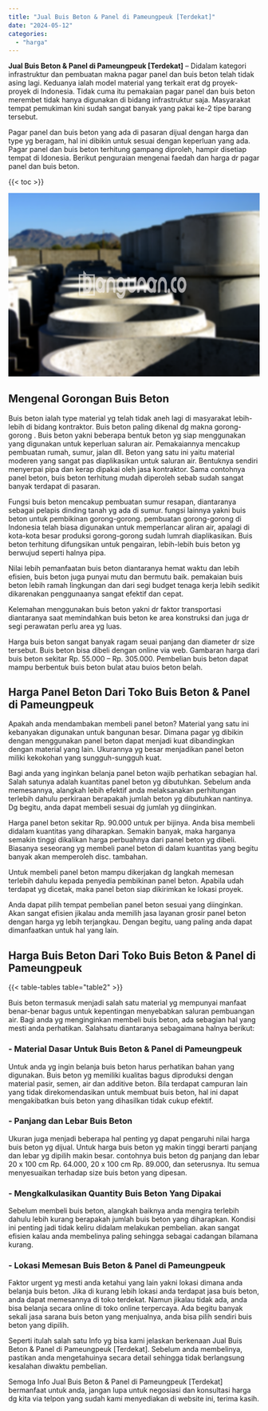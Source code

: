 ```yaml
---
title: "Jual Buis Beton & Panel di Pameungpeuk [Terdekat]"
date: "2024-05-12"
categories: 
  - "harga"
---
```


**Jual Buis Beton & Panel di Pameungpeuk \[Terdekat\]** – Didalam kategori infrastruktur dan pembuatan makna pagar panel dan buis beton telah tidak asing lagi. Keduanya ialah model material yang terkait erat dg proyek-proyek di Indonesia. Tidak cuma itu pemakaian pagar panel dan buis beton merembet tidak hanya digunakan di bidang infrastruktur saja. Masyarakat tempat pemukiman kini sudah sangat banyak yang pakai ke-2 tipe barang tersebut.

Pagar panel dan buis beton yang ada di pasaran dijual dengan harga dan type yg beragam, hal ini dibikin untuk sesuai dengan keperluan yang ada. Pagar panel dan buis beton terhitung gampang diproleh, hampir disetiap tempat di Idonesia. Berikut penguraian mengenai faedah dan harga dr pagar panel dan buis beton.

{{< toc >}}

![Jual Buis Beton & Panel di Pameungpeuk [Terdekat]](/images/jual-panel-buis-beton-murah-58.png)

## Mengenal Gorongan Buis Beton

Buis beton ialah type material yg telah tidak aneh lagi di masyarakat lebih-lebih di bidang kontraktor. Buis beton paling dikenal dg makna gorong-gorong . Buis beton yakni beberapa bentuk beton yg siap menggunakan yang digunakan untuk keperluan saluran air. Pemakaiannya mencakup pembuatan rumah, sumur, jalan dll. Beton yang satu ini yaitu material moderen yang sangat pas diaplikasikan untuk saluran air. Bentuknya sendiri menyerpai pipa dan kerap dipakai oleh jasa kontraktor. Sama contohnya panel beton, buis beton terhitung mudah diperoleh sebab sudah sangat banyak terdapat di pasaran.

Fungsi buis beton mencakup pembuatan sumur resapan, diantaranya sebagai pelapis dinding tanah yg ada di sumur. fungsi lainnya yakni buis beton untuk pembikinan gorong-gorong. pembuatan gorong-gorong di Indonesia telah biasa digunakan untuk memperlancar aliran air, apalagi di kota-kota besar produksi gorong-gorong sudah lumrah diaplikasikan. Buis beton terhitung difungsikan untuk pengairan, lebih-lebih buis beton yg berwujud seperti halnya pipa.

Nilai lebih pemanfaatan buis beton diantaranya hemat waktu dan lebih efisien, buis beton juga punyai mutu dan bermutu baik. pemakaian buis beton lebih ramah lingkungan dan dari segi budget tenaga kerja lebih sedikit dikarenakan penggunaanya sangat efektif dan cepat.

Kelemahan menggunakan buis beton yakni dr faktor transportasi diantaranya saat memindahkan buis beton ke area konstruksi dan juga dr segi perawatan perlu area yg luas.

Harga buis beton sangat banyak ragam seuai panjang dan diameter dr size tersebut. Buis beton bisa dibeli dengan online via web. Gambaran harga dari buis beton sekitar Rp. 55.000 – Rp. 305.000. Pembelian buis beton dapat mampu berbentuk buis beton bulat atau buios beton belah.

## Harga Panel Beton Dari Toko Buis Beton & Panel di Pameungpeuk

Apakah anda mendambakan membeli panel beton? Material yang satu ini kebanyakan digunakan untuk bangunan besar. Dimana pagar yg dibikin dengan menggunakan panel beton dapat menjadi kuat dibandingkan dengan material yang lain. Ukurannya yg besar menjadikan panel beton miliki kekokohan yang sungguh-sungguh kuat.

Bagi anda yang inginkan belanja panel beton wajib perhatikan sebagian hal. Salah satunya adalah kuantitas panel beton yg dibutuhkan. Sebelum anda memesannya, alangkah lebih efektif anda melaksanakan perhitungan terlebih dahulu perkiraan berapakah jumlah beton yg dibutuhkan nantinya. Dg begitu, anda dapat membeli sesuai dg jumlah yg diinginkan.

Harga panel beton sekitar Rp. 90.000 untuk per bijinya. Anda bisa membeli didalam kuantitas yang diharapkan. Semakin banyak, maka harganya semakin tinggi dikalikan harga perbuahnya dari panel beton yg dibeli. Biasanya seseorang yg membeli panel beton di dalam kuantitas yang begitu banyak akan memperoleh disc. tambahan.

Untuk membeli panel beton mampu dikerjakan dg langkah memesan terlebih dahulu kepada penyedia pembikinan panel beton. Apabila udah terdapat yg dicetak, maka panel beton siap dikirimkan ke lokasi proyek.

Anda dapat pilih tempat pembelian panel beton sesuai yang diinginkan. Akan sangat efisien jikalau anda memilih jasa layanan grosir panel beton dengan harga yg lebih terjangkau. Dengan begitu, uang paling anda dapat dimanfaatkan untuk hal yang lain.

## Harga Buis Beton Dari Toko Buis Beton & Panel di Pameungpeuk

{{< table-tables table="table2" >}}

Buis beton termasuk menjadi salah satu material yg mempunyai manfaat benar-benar bagus untuk kepentingan menyebabkan saluran pembuangan air. Bagi anda yg menginginkan membeli buis beton, ada sebagian hal yang mesti anda perhatikan. Salahsatu diantaranya sebagaimana halnya berikut:

### \- Material Dasar Untuk Buis Beton & Panel di Pameungpeuk

Untuk anda yg ingin belanja buis beton harus perhatikan bahan yang digunakan. Buis beton yg memiliki kualitas bagus diproduksi dengan material pasir, semen, air dan additive beton. Bila terdapat campuran lain yang tidak direkomendasikan untuk membuat buis beton, hal ini dapat mengakibatkan buis beton yang dihasilkan tidak cukup efektif.

### \- Panjang dan Lebar Buis Beton

Ukuran juga menjadi beberapa hal penting yg dapat pengaruhi nilai harga buis beton yg dijual. Untuk harga buis beton yg makin tinggi berarti panjang dan lebar yg dipilih makin besar. contohnya buis beton dg panjang dan lebar 20 x 100 cm Rp. 64.000, 20 x 100 cm Rp. 89.000, dan seterusnya. Itu semua menyesuaikan terhadap size buis beton yang dipesan.

### \- Mengkalkulasikan Quantity Buis Beton Yang Dipakai

Sebelum membeli buis beton, alangkah baiknya anda mengira terlebih dahulu lebih kurang berapakah jumlah buis beton yang diharapkan. Kondisi ini penting jadi tidak keliru didalam melakukan pembelian. akan sangat efisien kalau anda membelinya paling sehingga sebagai cadangan bilamana kurang.

### \- Lokasi Memesan Buis Beton & Panel di Pameungpeuk

Faktor urgent yg mesti anda ketahui yang lain yakni lokasi dimana anda belanja buis beton. Jika di kurang lebih lokasi anda terdapat jasa buis beton, anda dapat memesannya di toko terdekat. Namun jikalau tidak ada, anda bisa belanja secara online di toko online terpercaya. Ada begitu banyak sekali jasa sarana buis beton yang menjualnya, anda bisa pilih sendiri buis beton yang dipilih.

Seperti itulah salah satu Info yg bisa kami jelaskan berkenaan Jual Buis Beton & Panel di Pameungpeuk \[Terdekat\]. Sebelum anda membelinya, pastikan anda mengetahuinya secara detail sehingga tidak berlangsung kesalahan diwaktu pembelian.

Semoga Info Jual Buis Beton & Panel di Pameungpeuk \[Terdekat\] bermanfaat untuk anda, jangan lupa untuk negosiasi dan konsultasi harga dg kita via telpon yang sudah kami menyediakan di website ini, terima kasih.
